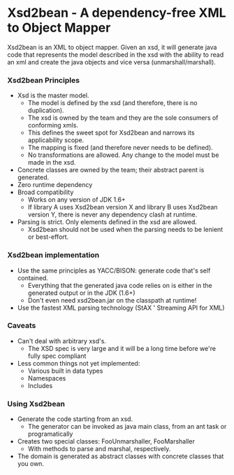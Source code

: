 # Xsd2bean - A dependency-free XML to Object Mapper

Xsd2bean is an XML to object mapper.
Given an xsd, it will generate java code that represents the model described in the xsd
with the ability to read an xml and create the java objects and vice versa (unmarshall/marshall).

### Xsd2bean Principles
* Xsd is the master model.
  * The model is defined by the xsd (and therefore, there is no duplication).
  * The xsd is owned by the team and they are the sole consumers of conforming xmls.
  * This defines the sweet spot for Xsd2bean and narrows its applicability scope.
  * The mapping is fixed (and therefore never needs to be defined).
  * No transformations are allowed. Any change to the model must be made in the xsd.
* Concrete classes are owned by the team; their abstract parent is generated.
* Zero runtime dependency
* Broad compatibility
  * Works on any version of JDK 1.6+
  * If library A uses Xsd2bean version X and library B uses Xsd2bean version Y, there is never any dependency clash at runtime.
* Parsing is strict. Only elements defined in the xsd are allowed.
  * Xsd2bean should not be used when the parsing needs to be lenient or best-effort.

### Xsd2bean implementation
* Use the same principles as YACC/BISON: generate code that's self contained.
  * Everything that the generated java code relies on is either in the generated output or in the JDK (1.6+)
  * Don't even need xsd2bean.jar on the classpath at runtime!
* Use the fastest XML parsing technology (StAX ' Streaming API for XML)

### Caveats
* Can't deal with arbitrary xsd's.
  * The XSD spec is very large and it will be a long time before we're fully spec compliant
* Less common things not yet implemented:
  * Various built in data types
  * Namespaces
  * Includes

### Using Xsd2bean
* Generate the code starting from an xsd.
  * The generator can be invoked as java main class, from an ant task or programatically
* Creates two special classes: FooUnmarshaller, FooMarshaller
  * With methods to parse and marshal, respectively.
* The domain is generated as abstract classes with concrete classes that you own.
